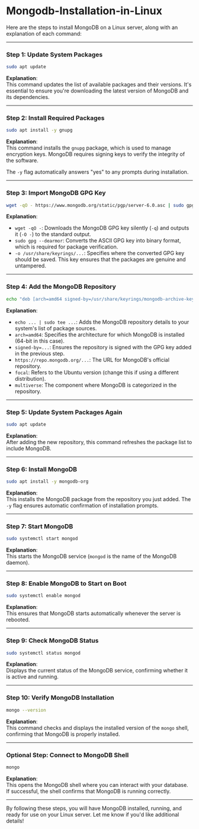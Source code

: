 # Mongodb-Installation-in-Linux

Here are the steps to install MongoDB on a Linux server, along with an explanation of each command:

---

### **Step 1: Update System Packages**
```bash
sudo apt update
```
**Explanation**:  
This command updates the list of available packages and their versions. It's essential to ensure you're downloading the latest version of MongoDB and its dependencies.

---

### **Step 2: Install Required Packages**
```bash
sudo apt install -y gnupg
```
**Explanation**:  
This command installs the `gnupg` package, which is used to manage encryption keys. MongoDB requires signing keys to verify the integrity of the software.

The `-y` flag automatically answers "yes" to any prompts during installation.

---

### **Step 3: Import MongoDB GPG Key**
```bash
wget -qO - https://www.mongodb.org/static/pgp/server-6.0.asc | sudo gpg --dearmor -o /usr/share/keyrings/mongodb-archive-keyring.gpg
```
**Explanation**:  
- `wget -qO -`: Downloads the MongoDB GPG key silently (`-q`) and outputs it (`-O -`) to the standard output.
- `sudo gpg --dearmor`: Converts the ASCII GPG key into binary format, which is required for package verification.
- `-o /usr/share/keyrings/...`: Specifies where the converted GPG key should be saved. This key ensures that the packages are genuine and untampered.

---

### **Step 4: Add the MongoDB Repository**
```bash
echo "deb [arch=amd64 signed-by=/usr/share/keyrings/mongodb-archive-keyring.gpg] https://repo.mongodb.org/apt/ubuntu focal/mongodb-org/6.0 multiverse" | sudo tee /etc/apt/sources.list.d/mongodb-org-6.0.list
```
**Explanation**:  
- `echo ... | sudo tee ...`: Adds the MongoDB repository details to your system's list of package sources.
- `arch=amd64`: Specifies the architecture for which MongoDB is installed (64-bit in this case).
- `signed-by=...`: Ensures the repository is signed with the GPG key added in the previous step.
- `https://repo.mongodb.org/...`: The URL for MongoDB's official repository.
- `focal`: Refers to the Ubuntu version (change this if using a different distribution).
- `multiverse`: The component where MongoDB is categorized in the repository.

---

### **Step 5: Update System Packages Again**
```bash
sudo apt update
```
**Explanation**:  
After adding the new repository, this command refreshes the package list to include MongoDB.

---

### **Step 6: Install MongoDB**
```bash
sudo apt install -y mongodb-org
```
**Explanation**:  
This installs the MongoDB package from the repository you just added. The `-y` flag ensures automatic confirmation of installation prompts.

---

### **Step 7: Start MongoDB**
```bash
sudo systemctl start mongod
```
**Explanation**:  
This starts the MongoDB service (`mongod` is the name of the MongoDB daemon).

---

### **Step 8: Enable MongoDB to Start on Boot**
```bash
sudo systemctl enable mongod
```
**Explanation**:  
This ensures that MongoDB starts automatically whenever the server is rebooted.

---

### **Step 9: Check MongoDB Status**
```bash
sudo systemctl status mongod
```
**Explanation**:  
Displays the current status of the MongoDB service, confirming whether it is active and running.

---

### **Step 10: Verify MongoDB Installation**
```bash
mongo --version
```
**Explanation**:  
This command checks and displays the installed version of the `mongo` shell, confirming that MongoDB is properly installed.

---

### Optional Step: Connect to MongoDB Shell
```bash
mongo
```
**Explanation**:  
This opens the MongoDB shell where you can interact with your database. If successful, the shell confirms that MongoDB is running correctly.

---

By following these steps, you will have MongoDB installed, running, and ready for use on your Linux server. Let me know if you'd like additional details!
